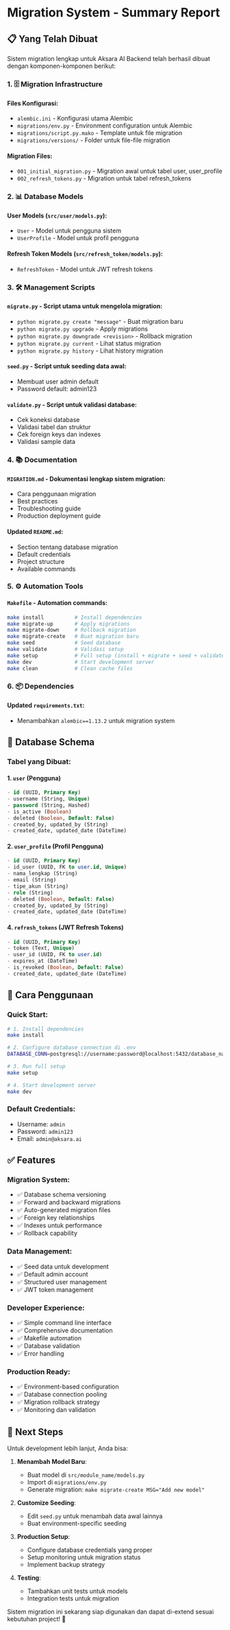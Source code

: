# Migration System - Summary Report

## 📋 Yang Telah Dibuat

Sistem migration lengkap untuk Aksara AI Backend telah berhasil dibuat dengan komponen-komponen berikut:

### 1. 🗄️ Migration Infrastructure

#### Files Konfigurasi:
- `alembic.ini` - Konfigurasi utama Alembic
- `migrations/env.py` - Environment configuration untuk Alembic
- `migrations/script.py.mako` - Template untuk file migration
- `migrations/versions/` - Folder untuk file-file migration

#### Migration Files:
- `001_initial_migration.py` - Migration awal untuk tabel user, user_profile
- `002_refresh_tokens.py` - Migration untuk tabel refresh_tokens

### 2. 📊 Database Models

#### User Models (`src/user/models.py`):
- `User` - Model untuk pengguna sistem  
- `UserProfile` - Model untuk profil pengguna

#### Refresh Token Models (`src/refresh_token/models.py`):
- `RefreshToken` - Model untuk JWT refresh tokens

### 3. 🛠️ Management Scripts

#### `migrate.py` - Script utama untuk mengelola migration:
- `python migrate.py create "message"` - Buat migration baru
- `python migrate.py upgrade` - Apply migrations
- `python migrate.py downgrade <revision>` - Rollback migration
- `python migrate.py current` - Lihat status migration
- `python migrate.py history` - Lihat history migration

#### `seed.py` - Script untuk seeding data awal:
- Membuat user admin default
- Password default: admin123

#### `validate.py` - Script untuk validasi database:
- Cek koneksi database
- Validasi tabel dan struktur
- Cek foreign keys dan indexes
- Validasi sample data

### 4. 📚 Documentation

#### `MIGRATION.md` - Dokumentasi lengkap sistem migration:
- Cara penggunaan migration
- Best practices
- Troubleshooting guide
- Production deployment guide

#### Updated `README.md`:
- Section tentang database migration
- Default credentials
- Project structure
- Available commands

### 5. ⚙️ Automation Tools

#### `Makefile` - Automation commands:
```bash
make install          # Install dependencies
make migrate-up       # Apply migrations
make migrate-down     # Rollback migration
make migrate-create   # Buat migration baru
make seed             # Seed database
make validate         # Validasi setup
make setup            # Full setup (install + migrate + seed + validate)
make dev              # Start development server
make clean            # Clean cache files
```

### 6. 📦 Dependencies

#### Updated `requirements.txt`:
- Menambahkan `alembic==1.13.2` untuk migration system

## 🎯 Database Schema

### Tabel yang Dibuat:

#### 1. `user` (Pengguna)
```sql
- id (UUID, Primary Key)
- username (String, Unique)
- password (String, Hashed)
- is_active (Boolean)
- deleted (Boolean, Default: False)
- created_by, updated_by (String)
- created_date, updated_date (DateTime)
```

#### 2. `user_profile` (Profil Pengguna)
```sql
- id (UUID, Primary Key)
- id_user (UUID, FK to user.id, Unique)
- nama_lengkap (String)
- email (String)
- tipe_akun (String)
- role (String)
- deleted (Boolean, Default: False)
- created_by, updated_by (String)
- created_date, updated_date (DateTime)
```

#### 4. `refresh_tokens` (JWT Refresh Tokens)
```sql
- id (UUID, Primary Key)
- token (Text, Unique)
- user_id (UUID, FK to user.id)
- expires_at (DateTime)
- is_revoked (Boolean, Default: False)
- created_date, updated_date (DateTime)
```

## 🚀 Cara Penggunaan

### Quick Start:
```bash
# 1. Install dependencies
make install

# 2. Configure database connection di .env
DATABASE_CONN=postgresql://username:password@localhost:5432/database_name

# 3. Run full setup
make setup

# 4. Start development server
make dev
```

### Default Credentials:
- Username: `admin`
- Password: `admin123`
- Email: `admin@aksara.ai`

## ✅ Features

### Migration System:
- ✅ Database schema versioning
- ✅ Forward and backward migrations
- ✅ Auto-generated migration files
- ✅ Foreign key relationships
- ✅ Indexes untuk performance
- ✅ Rollback capability

### Data Management:
- ✅ Seed data untuk development
- ✅ Default admin account
- ✅ Structured user management
- ✅ JWT token management

### Developer Experience:
- ✅ Simple command line interface
- ✅ Comprehensive documentation
- ✅ Makefile automation
- ✅ Database validation
- ✅ Error handling

### Production Ready:
- ✅ Environment-based configuration
- ✅ Database connection pooling
- ✅ Migration rollback strategy
- ✅ Monitoring dan validation

## 🔄 Next Steps

Untuk development lebih lanjut, Anda bisa:

1. **Menambah Model Baru**:
   - Buat model di `src/module_name/models.py`
   - Import di `migrations/env.py` 
   - Generate migration: `make migrate-create MSG="Add new model"`

2. **Customize Seeding**:
   - Edit `seed.py` untuk menambah data awal lainnya
   - Buat environment-specific seeding

3. **Production Setup**:
   - Configure database credentials yang proper
   - Setup monitoring untuk migration status
   - Implement backup strategy

4. **Testing**:
   - Tambahkan unit tests untuk models
   - Integration tests untuk migration

Sistem migration ini sekarang siap digunakan dan dapat di-extend sesuai kebutuhan project! 🎉
